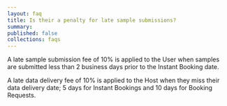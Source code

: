 ```yaml
---
layout: faq
title: Is their a penalty for late sample submissions?
summary:
published: false
collections: faqs
---
```


A late sample submission fee of 10% is applied to the User when samples are submitted less than 2 business days prior to the Instant Booking date.

A late data delivery fee of 10% is applied to the Host when they miss their data delivery date; 5 days for Instant Bookings and 10 days for Booking Requests.
